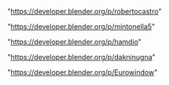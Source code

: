 "https://developer.blender.org/p/robertocastro"

"https://developer.blender.org/p/mintonella5"

"https://developer.blender.org/p/hamdio"

"https://developer.blender.org/p/dakninugna"

"https://developer.blender.org/p/Eurowindow"

 
